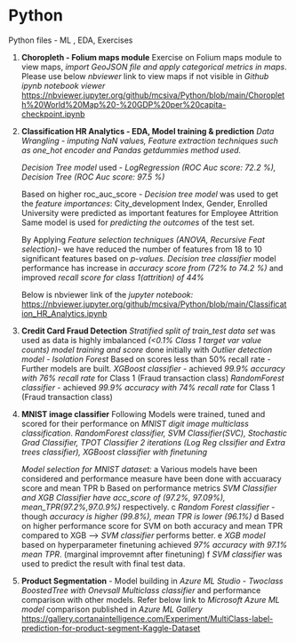 # Python
Python files - ML , EDA, Exercises

1. **Choropleth - Folium maps module**
   Exercise on Folium maps module to view maps, *import GeoJSON file and apply categorical metrics in maps*.
   Please use below *nbviewer* link to view maps if not visible in *Github ipynb notebook viewer*
   https://nbviewer.jupyter.org/github/mcsiva/Python/blob/main/Choropleth%20World%20Map%20-%20GDP%20per%20capita-checkpoint.ipynb

2. **Classification HR Analytics - EDA, Model training & prediction**
  *Data Wrangling - imputing NaN values, Feature extraction techniques such as one_hot encoder and Pandas getdummies method used.*
   
   *Decision Tree model* used - *LogRegression (ROC Auc score: 72.2 %), Decision Tree (ROC Auc score: 97.5 %)*
   
   Based on higher roc_auc_score - *Decision tree model* was used to get the *feature importances*:
      City_development Index, Gender, Enrolled University were predicted as important features for Employee Attrition
   Same model is used for *predicting the outcomes* of the test set.
   
   By Applying *Feature selection techniques (ANOVA, Recursive Feat selection)*- we have reduced the number of features from 18 to 10 significant features based on *p-values.*
   *Decision tree classifier* model performance has increase in *accuracy score from (72% to 74.2 %)* and improved *recall score for class 1(attrition) of 44%*
  
   Below is nbviewer link of the *jupyter notebook:*
   https://nbviewer.jupyter.org/github/mcsiva/Python/blob/main/Classification_HR_Analytics.ipynb

3. **Credit Card Fraud Detection**
    *Stratified split of train_test data set* was used as data is highly imbalanced *(<0.1% Class 1 target var value counts)*
   *model training and score* done initially with *Outlier detection model - Isolation Forest*
   Based on scores less than 50% recall rate - Further models are built.
   *XGBoost classifier* - achieved *99.9% accuracy with 76% recall rate* for Class 1 (Fraud transaction class)
   *RandomForest classifier* - achieved *99.9% accuracy with 74% recall rate* for Class 1 (Fraud transaction class)

4. **MNIST image classifier**
   Following Models were trained, tuned and scored for their performance on *MNIST digit image multiclass classification*.
   *RandomForest classifier, SVM Classifier(SVC), Stochastic Grad Classifier,
   TPOT Classifier 2 iterations (Log Reg clssifier and Extra trees classifier), XGBoost classifier with finetuning*
  
   *Model selection for MNIST dataset:*
      a Various models have been considered and performance measure have been done with accuaracy score and mean TPR
      b Based on performance metrics *SVM Classifier and XGB Classifier have acc_score of (97.2%, 97.09%), mean_TPR(97.2%,97.0.9%)* respectively.
      c *Random Forest classifier* - though *accuracy is higher (99.8%), mean TPR is lower (96.1%)*
      d Based on higher performance score for SVM on both accuracy and mean TPR compared to XGB --> *SVM classifier* performs better.
      e *XGB model* based on hyperparameter finetuning achieved *97% accuracy with 97.1% mean TPR*. (marginal improvemnt after finetuning)
      f *SVM classifier* was used to predict the result with final test data.

5. **Product Segmentation** - Model building in *Azure ML Studio* -
   *Twoclass BoostedTree with Onevsall Multiclass classifier* and performance comparison with other models.
   Refer below link to *Microsoft Azure ML model* comparison published in *Azure ML Gallery*
   https://gallery.cortanaintelligence.com/Experiment/MultiClass-label-prediction-for-product-segment-Kaggle-Dataset
